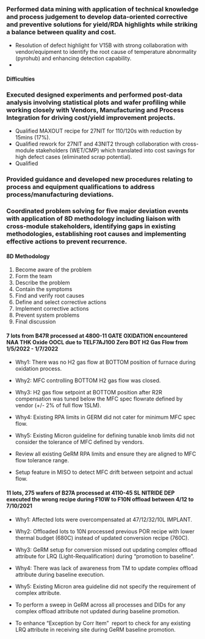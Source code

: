 ### Performed data mining with application of technical knowledge and process judgement to develop data-oriented corrective and preventive solutions for yield/RDA highlights while striking a balance between quality and cost.
- Resolution of defect highlight for V15B with strong collaboration with vendor/equipment to identify the root cause of temperature abnormality (pyrohub) and enhancing detection capability. 
-  


#### Difficulties


### Executed designed experiments and performed post-data analysis involving statistical plots and wafer profiling while working closely with Vendors, Manufacturing and Process Integration for driving cost/yield improvement projects. 
- Qualified MAXOUT recipe for 27NIT for 110/120s with reduction by 15mins (17%).
- Qualified rework for 27NIT and 43NIT2 through collaboration with cross-module stakeholders (WET/CMP) which translated into cost savings for high defect cases (eliminated scrap potential). 
- Qualified 

### Provided guidance and developed new procedures relating to process and equipment qualifications to address process/manufacturing deviations.

### Coordinated problem solving for five major deviation events with application of 8D methodology including liaison with cross-module stakeholders, identifying gaps in existing methodologies, establishing root causes and implementing effective actions to prevent recurrence. 

#### 8D Methodology
1) Become aware of the problem
2) Form the team
3) Describe the problem
4) Contain the symptoms
5) Find and verify root causes
6) Define and select corrective actions
7) Implement corrective actions
8) Prevent system problems
9) Final discussion

#### 7 lots from B47R processed at 4800-11 GATE OXIDATION encountered NAA THK Oxide OOCL due to TELF7AJ100 Zero BOT H2 Gas Flow from 1/5/2022 - 1/7/2022
- Why1: There was no H2 gas flow at BOTTOM position of furnace during oxidation process. 
- Why2: MFC controlling BOTTOM H2 gas flow was closed.
- Why3: H2 gas flow setpoint at BOTTOM position after R2R compensation was tuned below the MFC spec flowrate defined by vendor (+/- 2% of full flow 1SLM).
- Why4: Existing RPA limits in GERM did not cater for minimum MFC spec flow.
- Why5: Existing Micron guideline for defining tunable knob limits did not consider the tolerance of MFC defined by vendors.

- Review all existing GeRM RPA limits and ensure they are aligned to MFC flow tolerance range.
- Setup feature in MISO to detect MFC drift between setpoint and actual flow.

#### 11 lots, 275 wafers of B27A processed at 4110-45 SL NITRIDE DEP executed the wrong recipe during F10W to F10N offload between 4/12 to 7/10/2021
- Why1: Affected lots were overcompensated at 47/12/32/10L IMPLANT.
- Why2: Offloaded lots to 10N processed previous POR recipe with lower thermal budget (680C) instead of updated conversion recipe (760C).
- Why3: GeRM setup for conversion missed out updating complex offload attribute for LRQ (Light-Requalification) during “promotion to baseline”.
- Why4: There was lack of awareness from TM to update complex offload attribute during baseline execution.
- Why5: Existing Micron area guideline did not specify the requirement of complex attribute.

- To perform a sweep in GeRM across all processes and DIDs for any complex offload attribute not updated during baseline promotion.
- To enhance “Exception by Corr Item”  report to check for any existing LRQ attribute in receiving site during GeRM baseline promotion.


